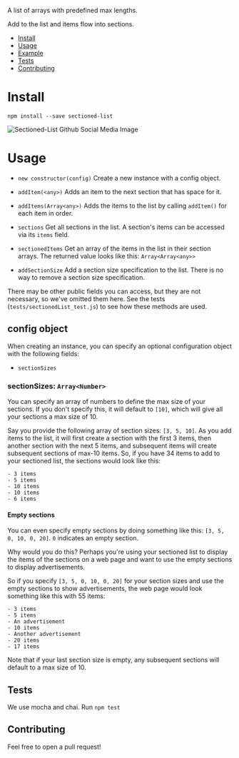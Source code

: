 A list of arrays with predefined max lengths.

Add to the list and items flow into sections.

- [Install](#install)
- [Usage](#usage)
- [Example](#example)
- [Tests](#tests)
- [Contributing](#contributing)

# Install

`npm install --save sectioned-list`

![Sectioned-List Github Social Media Image](https://user-images.githubusercontent.com/5778798/69490311-9e99e800-0e3a-11ea-9d0d-78e5ff806007.png)

# Usage

- `new constructor(config)` Create a new instance with a config object.

- `addItem(<any>)` Adds an item to the next section that has space for it.

- `addItems(Array<any>)` Adds the items to the list by calling `addItem()` for each item in order.

- `sections` Get all sections in the list. A section's items can be accessed via its `items` field.

- `sectionedItems` Get an array of the items in the list in their section arrays. The returned value looks like this: `Array<Array<any>>`

- `addSectionSize` Add a section size specification to the list. There is no way to remove a section size specification.

There may be other public fields you can access, but they are not necessary, so we've omitted them here. See the tests (`tests/sectionedList_test.js`) to see how these methods are used.

## config object

When creating an instance, you can specify an optional configuration object with the following fields:

- `sectionSizes`

### sectionSizes: `Array<Number>`

You can specify an array of numbers to define the max size of your sections. If you don't specify this, it will default to `[10]`, which will give all your sections a max size of 10.

Say you provide the following array of section sizes: `[3, 5, 10]`. As you add items to the list, it will first create a section with the first 3 items, then another section with the next 5 items, and subsequent items will create subsequent sections of max-10 items. So, if you have 34 items to add to your sectioned list, the sections would look like this:

```
- 3 items
- 5 items
- 10 items
- 10 items
- 6 items
```

#### Empty sections

You can even specify empty sections by doing something like this: `[3, 5, 0, 10, 0, 20]`. `0` indicates an empty section.

Why would you do this? Perhaps you're using your sectioned list to display the items of the sections on a web page and want to use the empty sections to display advertisements.

So if you specify `[3, 5, 0, 10, 0, 20]` for your section sizes and use the empty sections to show advertisements, the web page would look something like this with 55 items:

```
- 3 items
- 5 items
- An advertisement
- 10 items
- Another advertisement
- 20 items
- 17 items
```

Note that if your last section size is empty, any subsequent sections will default to a max size of 10.

## Tests

We use mocha and chai. Run `npm test`

## Contributing

Feel free to open a pull request!

